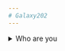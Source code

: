 ```yaml
---
# Galaxy202
---
```

<details><summary>Who are you</summary>
  <p>I am<b> galaxydevel0per</b>, a devel0per who likes making websites, and making minecraft servers for fun!</p>
</details>
